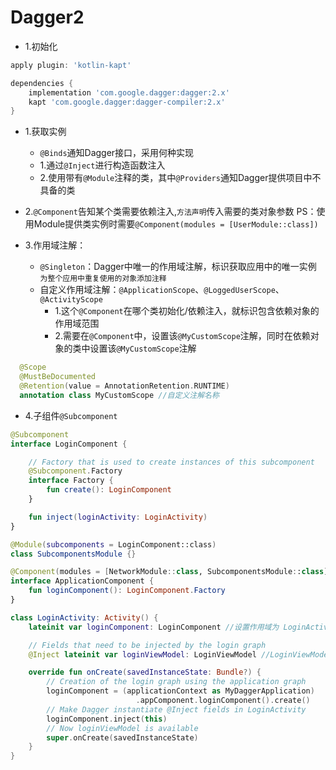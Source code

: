 
# Dagger2
- 1.初始化
```groovy
apply plugin: 'kotlin-kapt'

dependencies {
    implementation 'com.google.dagger:dagger:2.x'
    kapt 'com.google.dagger:dagger-compiler:2.x'
}
```
- 1.获取实例
    - `@Binds`通知Dagger接口，采用何种实现
    - 1.通过`@Inject`进行构造函数注入
    - 2.使用带有`@Module`注释的类，其中`@Providers`通知Dagger提供项目中不具备的类
    
- 2.`@Component`告知某个类需要依赖注入,`方法声明`传入需要的类对象参数 PS：使用Module提供类实例时需要`@Component(modules = [UserModule::class])`


- 3.作用域注解：
    - `@Singleton`：Dagger中唯一的作用域注解，标识获取应用中的唯一实例 `为整个应用中重复使用的对象添加注释`
    - 自定义作用域注解：`@ApplicationScope`、`@LoggedUserScope`、`@ActivityScope`
        - 1.这个`@Component`在哪个类初始化/依赖注入，就标识包含依赖对象的作用域范围
        - 2.需要在`@Component`中，设置该`@MyCustomScope`注解，同时在依赖对象的类中设置该`@MyCustomScope`注解
```kotlin
  @Scope
  @MustBeDocumented
  @Retention(value = AnnotationRetention.RUNTIME)
  annotation class MyCustomScope //自定义注解名称
```
- 4.子组件`@Subcomponent`
```kotlin
@Subcomponent
interface LoginComponent {

    // Factory that is used to create instances of this subcomponent
    @Subcomponent.Factory
    interface Factory {
        fun create(): LoginComponent
    }

    fun inject(loginActivity: LoginActivity)
}

@Module(subcomponents = LoginComponent::class)
class SubcomponentsModule {}

@Component(modules = [NetworkModule::class, SubcomponentsModule::class])
interface ApplicationComponent {
    fun loginComponent(): LoginComponent.Factory
}

class LoginActivity: Activity() {
    lateinit var loginComponent: LoginComponent //设置作用域为 LoginActivity 生命周期的 LoginComponent 对象

    // Fields that need to be injected by the login graph
    @Inject lateinit var loginViewModel: LoginViewModel //LoginViewModel作用域只在 LoginActivity 中

    override fun onCreate(savedInstanceState: Bundle?) {
        // Creation of the login graph using the application graph
        loginComponent = (applicationContext as MyDaggerApplication)
                            .appComponent.loginComponent().create()
        // Make Dagger instantiate @Inject fields in LoginActivity
        loginComponent.inject(this)
        // Now loginViewModel is available
        super.onCreate(savedInstanceState)
    }
}
```
